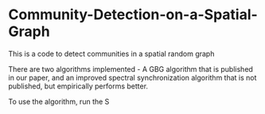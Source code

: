 # Community-Detection-on-a-Spatial-Graph
This is a code to detect communities in a spatial random graph

There are two algorithms implemented - A GBG algorithm that is published in our paper, and an improved spectral synchronization 
algorithm that is not published, but empirically performs better.

To use the algorithm, run the S
